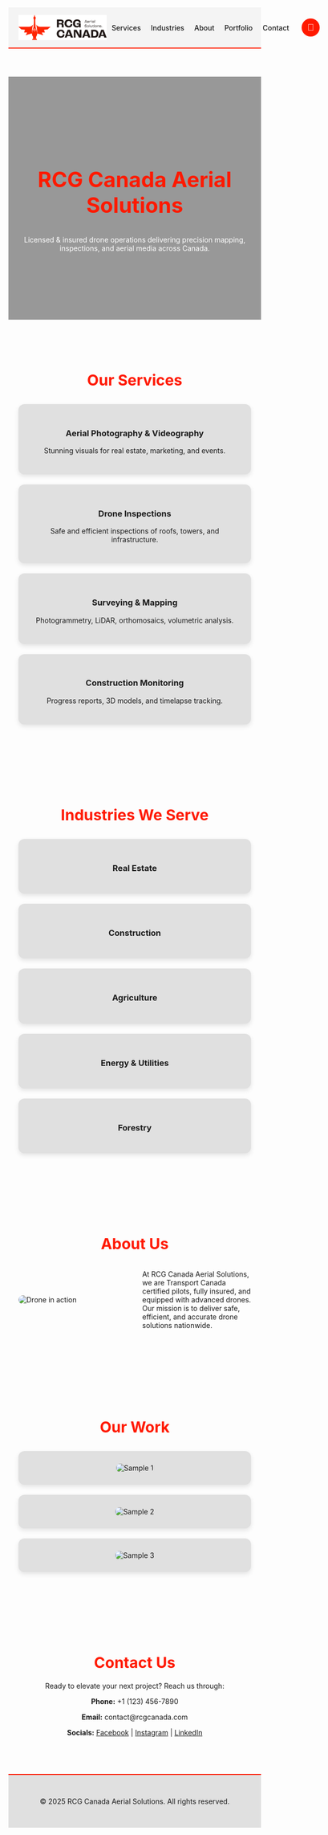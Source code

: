 <!DOCTYPE html>
<html lang="en">
<head>
  <meta charset="UTF-8">
  <meta name="viewport" content="width=device-width, initial-scale=1.0">
  <title>RCG Canada Aerial Solutions</title>
  <style>
    :root {
      /* From your color palette */
      --primary-red: #ff1a00;  /* vibrant red */
      --light-bg: #f4f4f4;     /* very light grey */
      --light-card: #e0e0e0;   /* mid-light grey */
      --light-text: #111;      /* near black */
      --dark-bg: #1a1a1a;      /* very dark grey */
      --dark-card: #2c2c2c;    /* mid-dark grey */
      --dark-text: #f4f4f4;    /* light grey/white */
    }

    body {
      margin: 0;
      font-family: 'Poppins', Arial, sans-serif;
      background-color: var(--light-bg);
      color: var(--light-text);
      transition: background 0.3s, color 0.3s;
    }
    body.dark {
      background-color: var(--dark-bg);
      color: var(--dark-text);
    }

    header {
      background: var(--light-bg);
      display: flex;
      justify-content: space-between;
      align-items: center;
      padding: 15px 20px;
      position: sticky;
      top: 0;
      z-index: 999;
      border-bottom: 2px solid var(--primary-red);
      transition: background 0.3s;
    }
    body.dark header {
      background: var(--dark-bg);
    }

    header img {
      height: 50px;
    }

    nav {
      display: flex;
      align-items: center;
    }
    nav a {
      color: inherit;
      text-decoration: none;
      margin: 0 10px;
      font-weight: 500;
    }
    nav a:hover {
      color: var(--primary-red);
    }

    /* Round icon button for toggle */
    .toggle-btn {
      margin-left: 15px;
      width: 36px;
      height: 36px;
      border-radius: 50%;
      background: var(--primary-red);
      border: none;
      color: #fff;
      cursor: pointer;
      font-size: 18px;
      display: flex;
      align-items: center;
      justify-content: center;
      transition: background 0.3s;
    }
    .toggle-btn:hover {
      background: #e01400;
    }

    .hero {
      background: linear-gradient(rgba(0,0,0,0.4), rgba(0,0,0,0.4)), 
                  url('https://images.unsplash.com/photo-1508614589041-895b88991e3e');
      background-size: cover;
      background-position: center;
      text-align: center;
      padding: 120px 20px;
      color: #fff;
    }
    .hero h1 {
      font-size: 42px;
      color: var(--primary-red);
    }

    section {
      padding: 60px 20px;
      text-align: center;
    }
    h2 {
      font-size: 30px;
      margin-bottom: 20px;
      color: var(--primary-red);
    }

    .services, .industries, .portfolio {
      display: grid;
      grid-template-columns: repeat(auto-fit, minmax(250px, 1fr));
      gap: 20px;
      margin-top: 30px;
    }

    .card {
      background: var(--light-card);
      padding: 25px;
      border-radius: 12px;
      box-shadow: 0 4px 10px rgba(0,0,0,0.1);
      transition: transform 0.3s, background 0.3s;
    }
    body.dark .card {
      background: var(--dark-card);
      box-shadow: 0 4px 10px rgba(0,0,0,0.6);
    }
    .card:hover {
      transform: translateY(-5px);
    }

    .about {
      display: flex;
      flex-wrap: wrap;
      gap: 30px;
      align-items: center;
      text-align: left;
    }
    .about img {
      flex: 1;
      max-width: 450px;
      border-radius: 12px;
      width: 100%;
    }
    .about-text {
      flex: 1;
    }

    footer {
      background: var(--light-card);
      padding: 30px;
      text-align: center;
      border-top: 2px solid var(--primary-red);
      font-size: 14px;
      transition: background 0.3s;
    }
    body.dark footer {
      background: var(--dark-card);
    }

    /* Mobile responsiveness */
    @media (max-width: 768px) {
      nav {
        flex-wrap: wrap;
        justify-content: center;
      }
      .about {
        flex-direction: column;
        text-align: center;
      }
    }
  </style>
</head>
<body>
  <header>
    <!-- Default is light mode logo -->
    <img id="site-logo" src="Logo-Light-BG.png" alt="RCG Canada Logo">
    <nav>
      <a href="#services">Services</a>
      <a href="#industries">Industries</a>
      <a href="#about">About</a>
      <a href="#portfolio">Portfolio</a>
      <a href="#contact">Contact</a>
      <!-- Icon toggle -->
      <button class="toggle-btn" onclick="toggleTheme()" aria-label="Toggle theme">🌙</button>
    </nav>
  </header>

  <section class="hero">
    <h1>RCG Canada Aerial Solutions</h1>
    <p>Licensed & insured drone operations delivering precision mapping, inspections, and aerial media across Canada.</p>
    <!--<a href="#contact" class="btn btn-primary">Request a Quote</a>-->
    <!--<a href="#services" class="btn btn-secondary">View Services</a>-->
  </section>

  <section id="services">
    <h2>Our Services</h2>
    <div class="services">
      <div class="card"><h3>Aerial Photography & Videography</h3><p>Stunning visuals for real estate, marketing, and events.</p></div>
      <div class="card"><h3>Drone Inspections</h3><p>Safe and efficient inspections of roofs, towers, and infrastructure.</p></div>
      <div class="card"><h3>Surveying & Mapping</h3><p>Photogrammetry, LiDAR, orthomosaics, volumetric analysis.</p></div>
      <div class="card"><h3>Construction Monitoring</h3><p>Progress reports, 3D models, and timelapse tracking.</p></div>
    </div>
  </section>

  <section id="industries">
    <h2>Industries We Serve</h2>
    <div class="industries">
      <div class="card"><h3>Real Estate</h3></div>
      <div class="card"><h3>Construction</h3></div>
      <div class="card"><h3>Agriculture</h3></div>
      <div class="card"><h3>Energy & Utilities</h3></div>
      <div class="card"><h3>Forestry</h3></div>
    </div>
  </section>

  <section id="about">
    <h2>About Us</h2>
    <div class="about">
      <img src="https://images.unsplash.com/photo-1529070538774-1843cb3265df" alt="Drone in action">
      <div class="about-text">
        <p>At RCG Canada Aerial Solutions, we are Transport Canada certified pilots, fully insured, and equipped with advanced drones. Our mission is to deliver safe, efficient, and accurate drone solutions nationwide.</p>
      </div>
    </div>
  </section>

  <section id="portfolio">
    <h2>Our Work</h2>
    <div class="portfolio">
      <div class="card"><img src="https://images.unsplash.com/photo-1508614589041-895b88991e3e" alt="Sample 1" style="width:100%; border-radius:8px;"></div>
      <div class="card"><img src="https://images.unsplash.com/photo-1500530855697-b586d89ba3ee" alt="Sample 2" style="width:100%; border-radius:8px;"></div>
      <div class="card"><img src="https://images.unsplash.com/photo-1508614589041-895b88991e3e" alt="Sample 3" style="width:100%; border-radius:8px;"></div>
    </div>
  </section>

  <section id="contact">
    <h2>Contact Us</h2>
    <p>Ready to elevate your next project? Reach us through:</p>
    <p><strong>Phone:</strong> +1 (123) 456-7890</p>
    <p><strong>Email:</strong> contact@rcgcanada.com</p>
    <p><strong>Socials:</strong> 
      <a href="#">Facebook</a> | 
      <a href="#">Instagram</a> | 
      <a href="#">LinkedIn</a>
    </p>
  </section>

  <footer>
    <p>© 2025 RCG Canada Aerial Solutions. All rights reserved.</p>
  </footer>

  <script>
    function toggleTheme() {
      document.body.classList.toggle('dark');
      const btn = document.querySelector('.toggle-btn');
      const logo = document.getElementById('site-logo');

      if (document.body.classList.contains('dark')) {
        btn.textContent = "☀️"; // show sun in dark mode
        logo.src = "Logo-Dark-BG.png";   // dark mode logo
      } else {
        btn.textContent = "🌙"; // show moon in light mode
        logo.src = "Logo-Light-BG.png";  // light mode logo
      }
    }
  </script>
</body>
</html>
